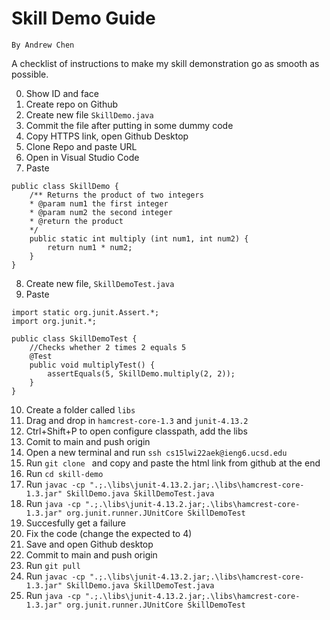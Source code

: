# Skill Demo Guide
`By Andrew Chen`

A checklist of instructions to make my skill demonstration go as smooth as possible.

0. Show ID and face
1. Create repo on Github
2. Create new file `SkillDemo.java`
3. Commit the file after putting in some dummy code
4. Copy HTTPS link, open Github Desktop
5. Clone Repo and paste URL
6. Open in Visual Studio Code
7. Paste
```
public class SkillDemo {
	/** Returns the product of two integers
	* @param num1 the first integer
	* @param num2 the second integer
	* @return the product
	*/
	public static int multiply (int num1, int num2) {
		return num1 * num2;
	}
}
```
8. Create new file, `SkillDemoTest.java`
9. Paste
```
import static org.junit.Assert.*;
import org.junit.*;

public class SkillDemoTest {
	//Checks whether 2 times 2 equals 5
	@Test
	public void multiplyTest() {
		assertEquals(5, SkillDemo.multiply(2, 2));
	}
}
```
10. Create a folder called `libs`
11. Drag and drop in `hamcrest-core-1.3` and `junit-4.13.2`
12. Ctrl+Shift+P to open configure classpath, add the libs
13. Comit to main and push origin
14. Open a new terminal and run `ssh cs15lwi22aek@ieng6.ucsd.edu`
15. Run `git clone ` and copy and paste the html link from github at the end
16. Run `cd skill-demo`
17. Run `javac -cp ".;.\libs\junit-4.13.2.jar;.\libs\hamcrest-core-1.3.jar" SkillDemo.java SkillDemoTest.java`
18. Run `java -cp ".;.\libs\junit-4.13.2.jar;.\libs\hamcrest-core-1.3.jar" org.junit.runner.JUnitCore SkillDemoTest`
19. Succesfully get a failure
20. Fix the code (change the expected to 4)
21. Save and open Github desktop
22. Commit to main and push origin
23. Run `git pull`
24. Run `javac -cp ".;.\libs\junit-4.13.2.jar;.\libs\hamcrest-core-1.3.jar" SkillDemo.java SkillDemoTest.java`
25. Run `java -cp ".;.\libs\junit-4.13.2.jar;.\libs\hamcrest-core-1.3.jar" org.junit.runner.JUnitCore SkillDemoTest`